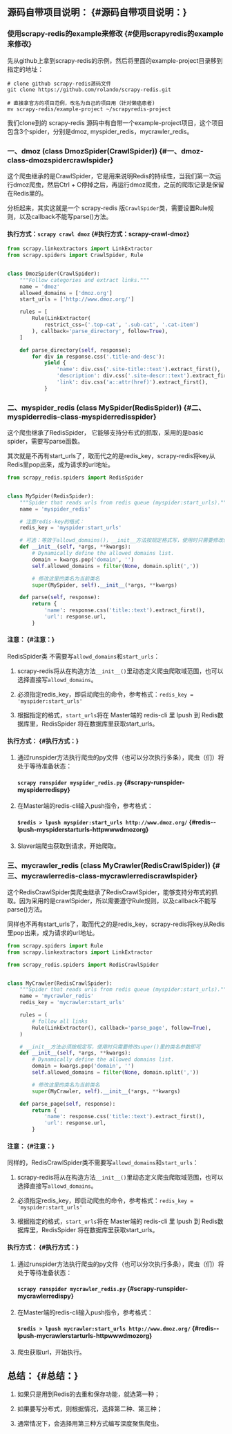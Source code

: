 ## 源码自带项目说明： {#源码自带项目说明：}

### 使用scrapy-redis的example来修改 {#使用scrapyredis的example来修改}

先从github上拿到scrapy-redis的示例，然后将里面的example-project目录移到指定的地址：

```
# clone github scrapy-redis源码文件
git clone https://github.com/rolando/scrapy-redis.git

# 直接拿官方的项目范例，改名为自己的项目用（针对懒癌患者)
mv scrapy-redis/example-project ~/scrapyredis-project
```

我们clone到的 scrapy-redis 源码中有自带一个example-project项目，这个项目包含3个spider，分别是dmoz, myspider\_redis，mycrawler\_redis。

### 一、dmoz \(class DmozSpider\(CrawlSpider\)\) {#一、dmoz-class-dmozspidercrawlspider}

这个爬虫继承的是CrawlSpider，它是用来说明Redis的持续性，当我们第一次运行dmoz爬虫，然后Ctrl + C停掉之后，再运行dmoz爬虫，之前的爬取记录是保留在Redis里的。

分析起来，其实这就是一个 scrapy-redis 版`CrawlSpider`类，需要设置Rule规则，以及callback不能写parse\(\)方法。

#### 执行方式：`scrapy crawl dmoz` {#执行方式：scrapy-crawl-dmoz}

```py
from scrapy.linkextractors import LinkExtractor
from scrapy.spiders import CrawlSpider, Rule


class DmozSpider(CrawlSpider):
    """Follow categories and extract links."""
    name = 'dmoz'
    allowed_domains = ['dmoz.org']
    start_urls = ['http://www.dmoz.org/']

    rules = [
        Rule(LinkExtractor(
            restrict_css=('.top-cat', '.sub-cat', '.cat-item')
        ), callback='parse_directory', follow=True),
    ]

    def parse_directory(self, response):
        for div in response.css('.title-and-desc'):
            yield {
                'name': div.css('.site-title::text').extract_first(),
                'description': div.css('.site-descr::text').extract_first().strip(),
                'link': div.css('a::attr(href)').extract_first(),
            }
```

### 二、myspider\_redis \(class MySpider\(RedisSpider\)\) {#二、myspiderredis-class-myspiderredisspider}

这个爬虫继承了RedisSpider， 它能够支持分布式的抓取，采用的是basic spider，需要写parse函数。

其次就是不再有start\_urls了，取而代之的是redis\_key，scrapy-redis将key从Redis里pop出来，成为请求的url地址。

```py
from scrapy_redis.spiders import RedisSpider


class MySpider(RedisSpider):
    """Spider that reads urls from redis queue (myspider:start_urls)."""
    name = 'myspider_redis'

    # 注意redis-key的格式：
    redis_key = 'myspider:start_urls'

    # 可选：等效于allowd_domains()，__init__方法按规定格式写，使用时只需要修改super()里的类名参数即可
    def __init__(self, *args, **kwargs):
        # Dynamically define the allowed domains list.
        domain = kwargs.pop('domain', '')
        self.allowed_domains = filter(None, domain.split(','))

        # 修改这里的类名为当前类名
        super(MySpider, self).__init__(*args, **kwargs)

    def parse(self, response):
        return {
            'name': response.css('title::text').extract_first(),
            'url': response.url,
        }
```

#### 注意： {#注意：}

RedisSpider类 不需要写`allowd_domains`和`start_urls`：

1. scrapy-redis将从在构造方法`__init__()`里动态定义爬虫爬取域范围，也可以选择直接写`allowd_domains`。

2. 必须指定redis\_key，即启动爬虫的命令，参考格式：`redis_key = 'myspider:start_urls'`

3. 根据指定的格式，`start_urls`将在 Master端的 redis-cli 里 lpush 到 Redis数据库里，RedisSpider 将在数据库里获取start\_urls。

#### 执行方式： {#执行方式：}

1. 通过runspider方法执行爬虫的py文件（也可以分次执行多条），爬虫（们）将处于等待准备状态：

   #### `scrapy runspider myspider_redis.py` {#scrapy-runspider-myspiderredispy}

2. 在Master端的redis-cli输入push指令，参考格式：

   #### `$redis > lpush myspider:start_urls http://www.dmoz.org/` {#redis--lpush-myspiderstarturls-httpwwwdmozorg}

3. Slaver端爬虫获取到请求，开始爬取。

### 三、mycrawler\_redis \(class MyCrawler\(RedisCrawlSpider\)\) {#三、mycrawlerredis-class-mycrawlerrediscrawlspider}

这个RedisCrawlSpider类爬虫继承了RedisCrawlSpider，能够支持分布式的抓取。因为采用的是crawlSpider，所以需要遵守Rule规则，以及callback不能写parse\(\)方法。

同样也不再有start\_urls了，取而代之的是redis\_key，scrapy-redis将key从Redis里pop出来，成为请求的url地址。

```py
from scrapy.spiders import Rule
from scrapy.linkextractors import LinkExtractor

from scrapy_redis.spiders import RedisCrawlSpider


class MyCrawler(RedisCrawlSpider):
    """Spider that reads urls from redis queue (myspider:start_urls)."""
    name = 'mycrawler_redis'
    redis_key = 'mycrawler:start_urls'

    rules = (
        # follow all links
        Rule(LinkExtractor(), callback='parse_page', follow=True),
    )

    # __init__方法必须按规定写，使用时只需要修改super()里的类名参数即可
    def __init__(self, *args, **kwargs):
        # Dynamically define the allowed domains list.
        domain = kwargs.pop('domain', '')
        self.allowed_domains = filter(None, domain.split(','))

        # 修改这里的类名为当前类名
        super(MyCrawler, self).__init__(*args, **kwargs)

    def parse_page(self, response):
        return {
            'name': response.css('title::text').extract_first(),
            'url': response.url,
        }
```

#### 注意： {#注意：}

同样的，RedisCrawlSpider类不需要写`allowd_domains`和`start_urls`：

1. scrapy-redis将从在构造方法`__init__()`里动态定义爬虫爬取域范围，也可以选择直接写`allowd_domains`。

2. 必须指定redis\_key，即启动爬虫的命令，参考格式：`redis_key = 'myspider:start_urls'`

3. 根据指定的格式，`start_urls`将在 Master端的 redis-cli 里 lpush 到 Redis数据库里，RedisSpider 将在数据库里获取start\_urls。

#### 执行方式： {#执行方式：}

1. 通过runspider方法执行爬虫的py文件（也可以分次执行多条），爬虫（们）将处于等待准备状态：

   #### `scrapy runspider mycrawler_redis.py` {#scrapy-runspider-mycrawlerredispy}

2. 在Master端的redis-cli输入push指令，参考格式：

   #### `$redis > lpush mycrawler:start_urls http://www.dmoz.org/` {#redis--lpush-mycrawlerstarturls-httpwwwdmozorg}

3. 爬虫获取url，开始执行。

## 总结： {#总结：}

1. 如果只是用到Redis的去重和保存功能，就选第一种；

2. 如果要写分布式，则根据情况，选择第二种、第三种；

3. 通常情况下，会选择用第三种方式编写深度聚焦爬虫。



